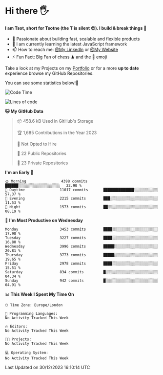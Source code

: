 # Hi there :raised_hand_with_fingers_splayed:
#### I am Tsot, short for Tsotne (the T is silent :wink:). I build & break things :space_invader:
- :telescope: Passionate about building fast, scalable and flexible products
- :seedling: I am currently learning the latest JavaScript framework 
- :mailbox: How to reach me: [@My LinkedIn](https://www.linkedin.com/in/tsotne-gvadzabia/) or [@My Website](https://tsotne.co.uk/contact)
- :zap: Fun Fact: Big Fan of chess ♟ and the 👾 emoji

Take a look at my Projects on my [Portfolio](https://tsotne.co.uk/) or for a more **up to date** experience browse my GitHub Repositories.

You can see some statistics below!:space_invader:
<!--START_SECTION:waka-->
![Code Time](http://img.shields.io/badge/Code%20Time-761%20hrs%202%20mins-blue)

![Lines of code](https://img.shields.io/badge/From%20Hello%20World%20I%27ve%20Written-7.8%20million%20lines%20of%20code-blue)

**🐱 My GitHub Data** 

> 📦 458.6 kB Used in GitHub's Storage 
 > 
> 🏆 1,685 Contributions in the Year 2023
 > 
> 🚫 Not Opted to Hire
 > 
> 📜 22 Public Repositories 
 > 
> 🔑 23 Private Repositories 
 > 
**I'm an Early 🐤** 

```text
🌞 Morning                4398 commits        ██████░░░░░░░░░░░░░░░░░░░   22.90 % 
🌆 Daytime                11017 commits       ██████████████░░░░░░░░░░░   57.37 % 
🌃 Evening                2215 commits        ███░░░░░░░░░░░░░░░░░░░░░░   11.53 % 
🌙 Night                  1573 commits        ██░░░░░░░░░░░░░░░░░░░░░░░   08.19 % 
```
📅 **I'm Most Productive on Wednesday** 

```text
Monday                   3453 commits        ████░░░░░░░░░░░░░░░░░░░░░   17.98 % 
Tuesday                  3227 commits        ████░░░░░░░░░░░░░░░░░░░░░   16.80 % 
Wednesday                3996 commits        █████░░░░░░░░░░░░░░░░░░░░   20.81 % 
Thursday                 3773 commits        █████░░░░░░░░░░░░░░░░░░░░   19.65 % 
Friday                   2978 commits        ████░░░░░░░░░░░░░░░░░░░░░   15.51 % 
Saturday                 834 commits         █░░░░░░░░░░░░░░░░░░░░░░░░   04.34 % 
Sunday                   942 commits         █░░░░░░░░░░░░░░░░░░░░░░░░   04.91 % 
```


📊 **This Week I Spent My Time On** 

```text
🕑︎ Time Zone: Europe/London

💬 Programming Languages: 
No Activity Tracked This Week

🔥 Editors: 
No Activity Tracked This Week

🐱‍💻 Projects: 
No Activity Tracked This Week

💻 Operating System: 
No Activity Tracked This Week
```


 Last Updated on 30/12/2023 16:10:14 UTC
<!--END_SECTION:waka-->
